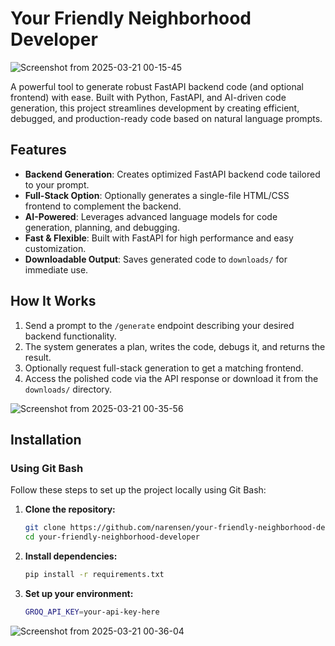 # Your Friendly Neighborhood Developer
![Screenshot from 2025-03-21 00-15-45](https://github.com/user-attachments/assets/703f612b-a2ff-48dc-8714-1c618181f8eb)

A powerful tool to generate robust FastAPI backend code (and optional frontend) with ease. Built with Python, FastAPI, and AI-driven code generation, this project streamlines development by creating efficient, debugged, and production-ready code based on natural language prompts.

## Features
- **Backend Generation**: Creates optimized FastAPI backend code tailored to your prompt.
- **Full-Stack Option**: Optionally generates a single-file HTML/CSS frontend to complement the backend.
- **AI-Powered**: Leverages advanced language models for code generation, planning, and debugging.
- **Fast & Flexible**: Built with FastAPI for high performance and easy customization.
- **Downloadable Output**: Saves generated code to `downloads/` for immediate use.

## How It Works
1. Send a prompt to the `/generate` endpoint describing your desired backend functionality.
2. The system generates a plan, writes the code, debugs it, and returns the result.
3. Optionally request full-stack generation to get a matching frontend.
4. Access the polished code via the API response or download it from the `downloads/` directory.

![Screenshot from 2025-03-21 00-35-56](https://github.com/user-attachments/assets/51b0fb7c-41f2-41d6-b593-192cb861d3c8)


## Installation

### Using Git Bash
Follow these steps to set up the project locally using Git Bash:

1. **Clone the repository:**
   ```bash
   git clone https://github.com/narensen/your-friendly-neighborhood-developer.git
   cd your-friendly-neighborhood-developer

2. **Install dependencies:**
   ```bash
   pip install -r requirements.txt

3. **Set up your environment:**
   ```bash
   GROQ_API_KEY=your-api-key-here

![Screenshot from 2025-03-21 00-36-04](https://github.com/user-attachments/assets/d1543126-5421-476b-a546-88b0fe456bec)

